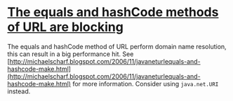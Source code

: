 # [The equals and hashCode methods of URL are blocking](https://spotbugs.readthedocs.io/en/latest/bugDescriptions.html#DMI_BLOCKING_METHODS_ON_URL)

 The equals and hashCode
method of URL perform domain name resolution, this can result in a big performance hit.
See [http://michaelscharf.blogspot.com/2006/11/javaneturlequals-and-hashcode-make.html](http://michaelscharf.blogspot.com/2006/11/javaneturlequals-and-hashcode-make.html) for more information.
Consider using `java.net.URI` instead.